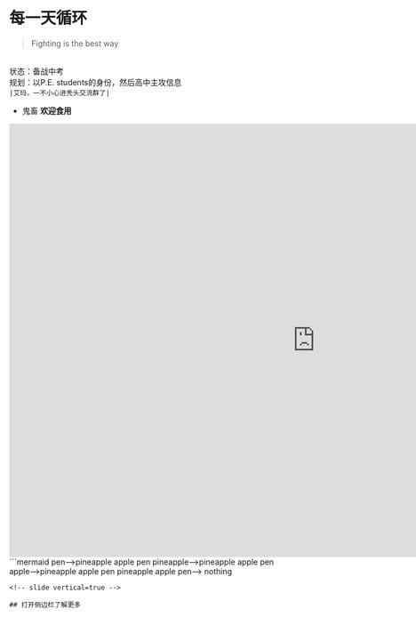 # 每一天循环
> Fighting is the best way 
<!-- slide -->
</br>状态：备战中考
</br> 规划：以P.E. students的身份，然后高中主攻信息
</br> `|艾玛，一不小心进秃头交流群了|`
<!-- slide -->
+ 鬼畜 **欢迎食用**
<!-- slide vertical=true -->
<iframe 
    width="1100" 
    height="780" 
    src="https://s1.hdslb.com/bfs/static/blive/live-assets/player/flash/pageplayer-latest.swf?room_id=8397302&cid=8397302&state=LIVE"
    scrolling="no" 
    border="0" 
    frameborder="no" 
    framespacing="0" 
    allowfullscreen="false"> 
    </iframe>
<!-- slide -->
```mermaid
pen-->pineapple apple pen
pineapple-->pineapple apple pen
apple-->pineapple apple pen
pineapple apple pen--> nothing

```
<!-- slide vertical=true -->

## 打开侧边栏了解更多

